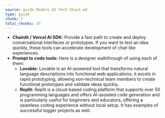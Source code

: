 ```yaml
---
source: guide Modern AI Tech Stack.md
type: guide
chunk: 7
total_chunks: 37
---
```


* **Chainlit / Vercel AI SDK:** Provide a fast path to create and deploy conversational interfaces or prototypes. If you want to test an idea quickly, these tools can accelerate development of chat-like experiences.
* **Prompt to code tools:** Here is a designer walkthrough of using each of them:
    * **Lovable:** Lovable is an AI-powered tool that transforms natural language descriptions into functional web applications; it excels in rapid prototyping, allowing non-technical team members to create functional prototypes and validate ideas quickly.
    * **Replit:** Replit is a cloud-based coding platform that supports over 50 programming languages and offers AI-assisted code generation and is particularly useful for beginners and educators, offering a seamless coding experience without local setup. It has examples of successful bigger projects as well.